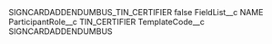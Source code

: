 <?xml version="1.0" encoding="UTF-8"?>
<CustomMetadata xmlns="http://soap.sforce.com/2006/04/metadata" xmlns:xsi="http://www.w3.org/2001/XMLSchema-instance" xmlns:xsd="http://www.w3.org/2001/XMLSchema">
    <label>SIGNCARDADDENDUMBUS_TIN_CERTIFIER</label>
    <protected>false</protected>
    <values>
        <field>FieldList__c</field>
        <value xsi:type="xsd:string">NAME</value>
    </values>
    <values>
        <field>ParticipantRole__c</field>
        <value xsi:type="xsd:string">TIN_CERTIFIER</value>
    </values>
    <values>
        <field>TemplateCode__c</field>
        <value xsi:type="xsd:string">SIGNCARDADDENDUMBUS</value>
    </values>
</CustomMetadata>
